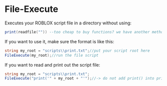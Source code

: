 # File-Execute

Executes your ROBLOX script file in a directory without using:
```lua
print(readfile("")) --too cheap to buy functions? we have another method
```

If you want to use it, make sure the format is like this:
```csharp
string my_root = "scripts\\print.txt";//put your script root here
FileExecute(my_root);//run the file script
```

If you want to read and print out the script file:
```csharp
string my_root = "scripts\\print.txt";
FileExecute("print('" + my_root + "'");//-> do not add print() into print.txt 
```
